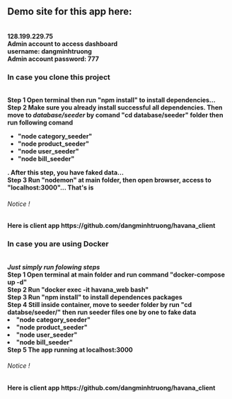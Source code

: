 <h2>Demo site for this app here:</h2><br/>
<b> <a hef="128.199.229.75">128.199.229.75</a></b><br/>
<b> Admin account to access dashboard <b></br/>
 <b>username: dangminhtruong</b><br/>
<b> Admin account password: 777 </b><br/>
<h3>In case you clone this project</h3><br/>
<b>Step 1</b> Open terminal then run "npm install" to install dependencies...<br/>
<b>Step 2</b> Make sure you already install successful all dependencies. Then move to <i>database/seeder </i> by comand "cd database/seeder" folder then run following comand <br/>
<ul>
   <li>"node category_seeder"</li>
   <li>"node product_seeder"</li>
   <li>"node user_seeder"</li>
   <li>"node bill_seeder"</li>
</ul>
. After this step, you have faked data...<br/>
<b>Step 3</b> Run "nodemon" at main folder, then open browser, access to "localhost:3000"... That's is
<h6>Notice !</h6> Here is client app https://github.com/dangminhtruong/havana_client

<h3>In case you are using Docker</h3><br/>
<b><i>Just simply run folowing steps</i></b><br/>
<b>Step 1</b> Open terminal at main folder and run command "docker-compose up -d" <br/>
<b>Step 2</b> Run "docker exec -it havana_web bash" <br/>
<b>Step 3</b> Run "npm install" to install dependences packages<br/>
<b>Step 4 </b> Still inside container, move to seeder folder by run "cd databse/seeder/" then run seeder files one by one to fake data<br/>
<li>"node category_seeder"</li> 
<li>"node product_seeder"</li> 
<li>"node user_seeder"</li> 
<li>"node bill_seeder"</li> 
<b>Step 5</b> The app running at localhost:3000<br/>
<h6>Notice !</h6> Here is client app https://github.com/dangminhtruong/havana_client

